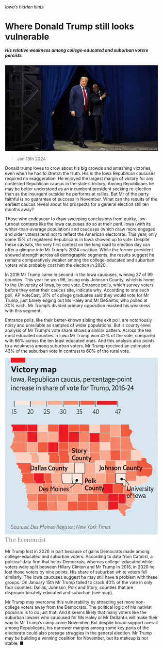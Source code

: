###### Iowa’s hidden hints

# Where Donald Trump still looks vulnerable 

##### His relative weakness among college-educated and suburban voters persists 

![image](images/20240120_USP506.jpg) 

> Jan 18th 2024 

Donald trump  loves to crow about his big crowds and smashing victories, even when he has to stretch the truth. His  in the Iowa Republican caucuses required no exaggeration. He enjoyed the largest margin of victory for any contested Republican caucus in the state’s history. Among Republicans he may be better understood as an incumbent president seeking re-election than as the insurgent outsider he performs at rallies. But Mr  of the party faithful is no guarantee of success in November. What can the results of the earliest caucus reveal about his prospects for a general election still ten months away?

Those who endeavour to draw sweeping conclusions from quirky, low-turnout contests like the Iowa caucuses do so at their peril. Iowa (with its whiter-than-average population) and caucuses (which draw more engaged and older voters) tend not to reflect the American electorate. This year, only some 15% of registered Republicans in Iowa showed up to vote. Despite these caveats, the very first contest on the long road to election day can offer a glimpse into Mr Trump’s 2024 coalition. While the former president showed strength across all demographic segments, the results suggest he remains comparatively weaker among the college-educated and suburban voters who probably cost him the election in 2020. 


In 2016 Mr Trump came in second in the Iowa caucuses, winning 37 of 99 counties. This year he won 98, losing only Johnson County, which is home to the University of Iowa, by one vote. Entrance polls, which survey voters before they enter their caucus site, indicate why. According to one such poll, AP VoteCast, 31% of college graduates said they would vote for Mr Trump, just barely edging out Ms Haley and Mr DeSantis, who polled at 30% each. Mr Trump’s divided primary opposition masked his weakness with this segment.

Entrance polls, like their better-known sibling the exit poll, are notoriously noisy and unreliable as samples of wider populations. But ’s county-level analysis of Mr Trump’s vote share shows a similar pattern. Across the ten most educated counties in Iowa Mr Trump won 42% of the vote, compared with 66% across the ten least educated ones. And this analysis also points to a weakness among suburban voters. Mr Trump received an estimated 43% of the suburban vote in contrast to 60% of the rural vote. 

![image](images/20240120_USM921.png) 


Mr Trump lost in 2020 in part because of gains Democrats made among college-educated and suburban voters. According to data from Catalist, a political-data firm that helps Democrats, whereas college-educated white voters were split between Hillary Clinton and Mr Trump in 2016, in 2020 he lost those voters by nine points. His share of suburban white voters fell similarly. The Iowa caucuses suggest he may still have a problem with these groups. On January 15th Mr Trump failed to crack 40% of the vote in only four counties: Dallas, Johnson, Polk and Story, counties that are disproportionately educated and suburban (see map). 

Mr Trump may overcome this vulnerability by attracting yet more non-college voters away from the Democrats. The political logic of his nativist populism is to do just that. And it seems likely that many voters like the suburban Iowans who caucused for Ms Haley or Mr DeSantis will make their way to Mr Trump’s camp come November. But despite broad support overall among Republicans, his narrower margins among some key parts of the electorate could also presage struggles in the general election. Mr Trump may be building a winning coalition for November, but its makeup is not stable. ■

